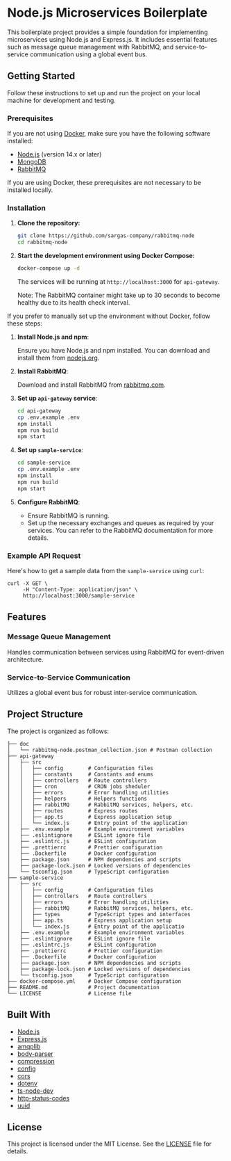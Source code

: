 # Node.js Microservices Boilerplate

This boilerplate project provides a simple foundation for implementing microservices using Node.js and Express.js. It includes essential features such as message queue management with RabbitMQ, and service-to-service communication using a global event bus.

## Getting Started

Follow these instructions to set up and run the project on your local machine for development and testing.

### Prerequisites

If you are not using [Docker](https://docs.docker.com/), make sure you have the following software installed:

- [Node.js](https://nodejs.org/) (version 14.x or later)
- [MongoDB](https://www.mongodb.com/)
- [RabbitMQ](https://www.rabbitmq.com/)

If you are using Docker, these prerequisites are not necessary to be installed locally.

### Installation

1. **Clone the repository:**

    ```bash
    git clone https://github.com/sargas-company/rabbitmq-node
    cd rabbitmq-node
    ```

2. **Start the development environment using Docker Compose:**

    ```bash
    docker-compose up -d
    ```

   The services will be running at `http://localhost:3000` for `api-gateway`.

   Note: The RabbitMQ container might take up to 30 seconds to become healthy due to its health check interval.

If you prefer to manually set up the environment without Docker, follow these steps:

1. **Install Node.js and npm**:

   Ensure you have Node.js and npm installed. You can download and install them from [nodejs.org](https://nodejs.org/).

2. **Install RabbitMQ**:

   Download and install RabbitMQ from [rabbitmq.com](https://www.rabbitmq.com/download.html).

3. **Set up `api-gateway` service**:

    ```bash
    cd api-gateway
    cp .env.example .env
    npm install            
    npm run build
    npm start
    ```

4. **Set up `sample-service`**:

    ```bash
    cd sample-service
    cp .env.example .env
    npm install
    npm run build
    npm start
    ```

5. **Configure RabbitMQ**:

   - Ensure RabbitMQ is running.
   - Set up the necessary exchanges and queues as required by your services. You can refer to the RabbitMQ documentation for more details.

### Example API Request

Here's how to get a sample data from the `sample-service` using `curl`:

    curl -X GET \
         -H "Content-Type: application/json" \
         http://localhost:3000/sample-service

## Features

### Message Queue Management

Handles communication between services using RabbitMQ for event-driven architecture.

### Service-to-Service Communication

Utilizes a global event bus for robust inter-service communication.

## Project Structure

The project is organized as follows:

    ├── doc
    │   └── rabbitmq-node.postman_collection.json # Postman collection 
    ├── api-gateway
    │   ├── src
    │   │   ├── config        # Configuration files
    │   │   ├── constants     # Constants and enums
    │   │   ├── controllers   # Route controllers
    │   │   ├── cron          # CRON jobs sheduler
    │   │   ├── errors        # Error handling utilities
    │   │   ├── helpers       # Helpers functions
    │   │   ├── rabbitMQ      # RabbitMQ services, helpers, etc.
    │   │   ├── routes        # Express routes
    │   │   ├── app.ts        # Express application setup
    │   │   └── index.js      # Entry point of the application
    │   ├── .env.example      # Example environment variables
    │   ├── .eslintignore     # ESLint ignore file
    │   ├── .eslintrc.js      # ESLint configuration
    │   ├── .prettierrc       # Prettier configuration
    │   ├── .Dockerfile       # Docker configuration
    │   ├── package.json      # NPM dependencies and scripts
    │   ├── package-lock.json # Locked versions of dependencies
    │   └── tsconfig.json     # TypeScript configuration
    ├── sample-service
    │   ├── src
    │   │   ├── config        # Configuration files
    │   │   ├── controllers   # Route controllers
    │   │   ├── errors        # Error handling utilities
    │   │   ├── rabbitMQ      # RabbitMQ services, helpers, etc.
    │   │   ├── types         # TypeScript types and interfaces
    │   │   ├── app.ts        # Express application setup
    │   │   └── index.js      # Entry point of the applicatio
    │   ├── .env.example      # Example environment variables
    │   ├── .eslintignore     # ESLint ignore file
    │   ├── .eslintrc.js      # ESLint configuration
    │   ├── .prettierrc       # Prettier configuration
    │   ├── .Dockerfile       # Docker configuration
    │   ├── package.json      # NPM dependencies and scripts
    │   ├── package-lock.json # Locked versions of dependencies
    │   └── tsconfig.json     # TypeScript configuration
    ├── docker-compose.yml    # Docker Compose configuration
    ├── README.md             # Project documentation
    └── LICENSE               # License file

## Built With

- [Node.js](https://nodejs.org/)
- [Express.js](https://expressjs.com/)
- [amqplib](https://www.npmjs.com/package/amqplib)
- [body-parser](https://www.npmjs.com/package/body-parser)
- [compression](https://www.npmjs.com/package/compression)
- [config](https://www.npmjs.com/package/config)
- [cors](https://www.npmjs.com/package/cors)
- [dotenv](https://www.npmjs.com/package/dotenv)
- [ts-node-dev](https://www.npmjs.com/package/ts-node-dev)
- [http-status-codes](https://www.npmjs.com/package/http-status-codes)
- [uuid](https://www.npmjs.com/package/uuid)

## License

This project is licensed under the MIT License. See the [LICENSE](LICENSE.md) file for details.
